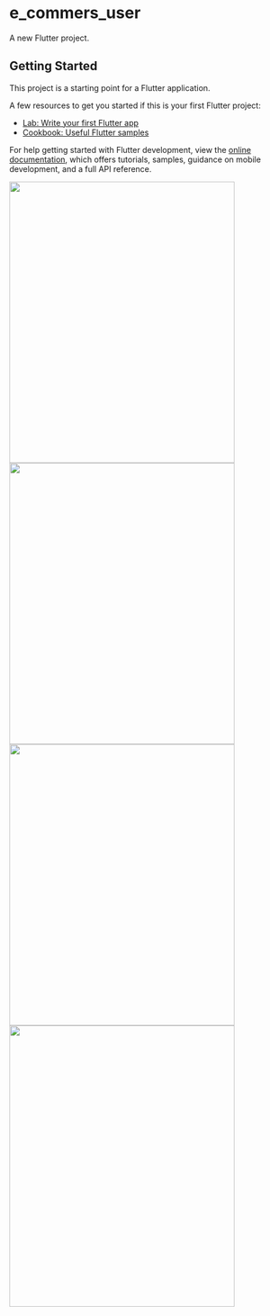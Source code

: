 # e_commers_user

A new Flutter project.

## Getting Started

This project is a starting point for a Flutter application.

A few resources to get you started if this is your first Flutter project:

- [Lab: Write your first Flutter app](https://docs.flutter.dev/get-started/codelab)
- [Cookbook: Useful Flutter samples](https://docs.flutter.dev/cookbook)

For help getting started with Flutter development, view the
[online documentation](https://docs.flutter.dev/), which offers tutorials,
samples, guidance on mobile development, and a full API reference.


<img src="https://github.com/userkrunal/e_commers_user/assets/120082312/32e1912f-99b6-45d7-bb31-10887fe6bc2" width="400" height="500">
<img src="https://github.com/userkrunal/e_commers_user/assets/120082312/6d1c61f7-8fea-4763-b366-573354ee9b47"  width="400" height="500">

<img src="https://github.com/userkrunal/e_commers_user/assets/120082312/16a078fa-57d5-4d8d-88d9-2aedf518abb4"  width="400" height="500">

<img src="https://github.com/userkrunal/e_commers_user/assets/120082312/469cbae6-b412-497e-bbeb-65869b48b007" width="400" height="500">
